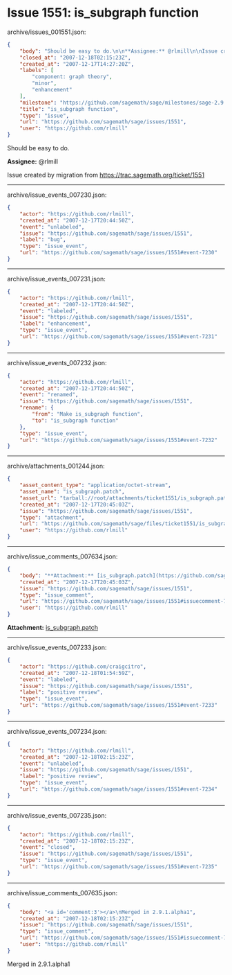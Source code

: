 # Issue 1551: is_subgraph function

archive/issues_001551.json:
```json
{
    "body": "Should be easy to do.\n\n**Assignee:** @rlmill\n\nIssue created by migration from https://trac.sagemath.org/ticket/1551\n\n",
    "closed_at": "2007-12-18T02:15:23Z",
    "created_at": "2007-12-17T14:27:20Z",
    "labels": [
        "component: graph theory",
        "minor",
        "enhancement"
    ],
    "milestone": "https://github.com/sagemath/sage/milestones/sage-2.9.1",
    "title": "is_subgraph function",
    "type": "issue",
    "url": "https://github.com/sagemath/sage/issues/1551",
    "user": "https://github.com/rlmill"
}
```
Should be easy to do.

**Assignee:** @rlmill

Issue created by migration from https://trac.sagemath.org/ticket/1551





---

archive/issue_events_007230.json:
```json
{
    "actor": "https://github.com/rlmill",
    "created_at": "2007-12-17T20:44:50Z",
    "event": "unlabeled",
    "issue": "https://github.com/sagemath/sage/issues/1551",
    "label": "bug",
    "type": "issue_event",
    "url": "https://github.com/sagemath/sage/issues/1551#event-7230"
}
```



---

archive/issue_events_007231.json:
```json
{
    "actor": "https://github.com/rlmill",
    "created_at": "2007-12-17T20:44:50Z",
    "event": "labeled",
    "issue": "https://github.com/sagemath/sage/issues/1551",
    "label": "enhancement",
    "type": "issue_event",
    "url": "https://github.com/sagemath/sage/issues/1551#event-7231"
}
```



---

archive/issue_events_007232.json:
```json
{
    "actor": "https://github.com/rlmill",
    "created_at": "2007-12-17T20:44:50Z",
    "event": "renamed",
    "issue": "https://github.com/sagemath/sage/issues/1551",
    "rename": {
        "from": "Make is_subgraph function",
        "to": "is_subgraph function"
    },
    "type": "issue_event",
    "url": "https://github.com/sagemath/sage/issues/1551#event-7232"
}
```



---

archive/attachments_001244.json:
```json
{
    "asset_content_type": "application/octet-stream",
    "asset_name": "is_subgraph.patch",
    "asset_url": "tarball://root/attachments/ticket1551/is_subgraph.patch",
    "created_at": "2007-12-17T20:45:03Z",
    "issue": "https://github.com/sagemath/sage/issues/1551",
    "type": "attachment",
    "url": "https://github.com/sagemath/sage/files/ticket1551/is_subgraph.patch",
    "user": "https://github.com/rlmill"
}
```



---

archive/issue_comments_007634.json:
```json
{
    "body": "**Attachment:** [is_subgraph.patch](https://github.com/sagemath/sage/files/ticket1551/is_subgraph.patch)",
    "created_at": "2007-12-17T20:45:03Z",
    "issue": "https://github.com/sagemath/sage/issues/1551",
    "type": "issue_comment",
    "url": "https://github.com/sagemath/sage/issues/1551#issuecomment-7634",
    "user": "https://github.com/rlmill"
}
```

**Attachment:** [is_subgraph.patch](https://github.com/sagemath/sage/files/ticket1551/is_subgraph.patch)



---

archive/issue_events_007233.json:
```json
{
    "actor": "https://github.com/craigcitro",
    "created_at": "2007-12-18T01:54:59Z",
    "event": "labeled",
    "issue": "https://github.com/sagemath/sage/issues/1551",
    "label": "positive review",
    "type": "issue_event",
    "url": "https://github.com/sagemath/sage/issues/1551#event-7233"
}
```



---

archive/issue_events_007234.json:
```json
{
    "actor": "https://github.com/rlmill",
    "created_at": "2007-12-18T02:15:23Z",
    "event": "unlabeled",
    "issue": "https://github.com/sagemath/sage/issues/1551",
    "label": "positive review",
    "type": "issue_event",
    "url": "https://github.com/sagemath/sage/issues/1551#event-7234"
}
```



---

archive/issue_events_007235.json:
```json
{
    "actor": "https://github.com/rlmill",
    "created_at": "2007-12-18T02:15:23Z",
    "event": "closed",
    "issue": "https://github.com/sagemath/sage/issues/1551",
    "type": "issue_event",
    "url": "https://github.com/sagemath/sage/issues/1551#event-7235"
}
```



---

archive/issue_comments_007635.json:
```json
{
    "body": "<a id='comment:3'></a>\nMerged in 2.9.1.alpha1",
    "created_at": "2007-12-18T02:15:23Z",
    "issue": "https://github.com/sagemath/sage/issues/1551",
    "type": "issue_comment",
    "url": "https://github.com/sagemath/sage/issues/1551#issuecomment-7635",
    "user": "https://github.com/rlmill"
}
```

<a id='comment:3'></a>
Merged in 2.9.1.alpha1
